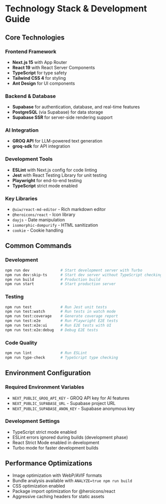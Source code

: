 # Technology Stack & Development Guide

## Core Technologies

### Frontend Framework
- **Next.js 15** with App Router
- **React 19** with React Server Components
- **TypeScript** for type safety
- **Tailwind CSS 4** for styling
- **Ant Design** for UI components

### Backend & Database
- **Supabase** for authentication, database, and real-time features
- **PostgreSQL** (via Supabase) for data storage
- **Supabase SSR** for server-side rendering support

### AI Integration
- **GROQ API** for LLM-powered text generation
- **groq-sdk** for API integration

### Development Tools
- **ESLint** with Next.js config for code linting
- **Jest** with React Testing Library for unit testing
- **Playwright** for end-to-end testing
- **TypeScript** strict mode enabled

### Key Libraries
- `@uiw/react-md-editor` - Rich markdown editor
- `@heroicons/react` - Icon library
- `dayjs` - Date manipulation
- `isomorphic-dompurify` - HTML sanitization
- `cookie` - Cookie handling

## Common Commands

### Development
```bash
npm run dev              # Start development server with Turbo
npm run dev:skip-ts      # Start dev server without TypeScript checking
npm run build            # Production build
npm run start            # Start production server
```

### Testing
```bash
npm run test             # Run Jest unit tests
npm run test:watch       # Run tests in watch mode
npm run test:coverage    # Generate coverage report
npm run test:e2e         # Run Playwright E2E tests
npm run test:e2e:ui      # Run E2E tests with UI
npm run test:e2e:debug   # Debug E2E tests
```

### Code Quality
```bash
npm run lint             # Run ESLint
npm run type-check       # TypeScript type checking
```

## Environment Configuration

### Required Environment Variables
- `NEXT_PUBLIC_GROQ_API_KEY` - GROQ API key for AI features
- `NEXT_PUBLIC_SUPABASE_URL` - Supabase project URL
- `NEXT_PUBLIC_SUPABASE_ANON_KEY` - Supabase anonymous key

### Development Settings
- TypeScript strict mode enabled
- ESLint errors ignored during builds (development phase)
- React Strict Mode enabled in development
- Turbo mode for faster development builds

## Performance Optimizations
- Image optimization with WebP/AVIF formats
- Bundle analysis available with `ANALYZE=true npm run build`
- CSS optimization enabled
- Package import optimization for @heroicons/react
- Aggressive caching headers for static assets